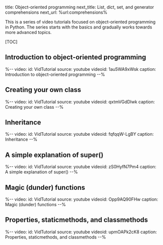 title: Object-oriented programming
next_title: List, dict, set, and generator comprehensions
next_url: %url:comprehensions%

This is a series of video tutorials focused on object-oriented programming in Python. The series starts with the basics and gradually works towards more advanced topics.


[TOC]

## Introduction to object-oriented programming

%--
video:
    id: VidTutorial
    source: youtube
    videoid: 1au5WA9xWsk
    caption: Introduction to object-oriented programming
--%


## Creating your own class

%--
video:
    id: VidTutorial
    source: youtube
    videoid: qxtmVGdDlwk
    caption: Creating your own class
--%


## Inheritance

%--
video:
    id: VidTutorial
    source: youtube
    videoid: fqfqqW-LgBY
    caption: Inheritance
--%


## A simple explanation of super()

%--
video:
    id: VidTutorial
    source: youtube
    videoid: zS0HyfN7Pm4
    caption: A simple explanation of super()
--%


## Magic (dunder) functions

%--
video:
    id: VidTutorial
    source: youtube
    videoid: Opp9AQ90FHw
    caption: Magic (dunder) functions
--%


## Properties, staticmethods, and classmethods

%--
video:
    id: VidTutorial
    source: youtube
    videoid: upmOAPk2cK8
    caption: Properties, staticmethods, and classmethods
--%

